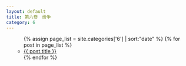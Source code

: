 ```yaml
---
layout: default
title: 第六卷　纷争
category: 6
---
```

<ul>
  <ul>
    {% assign page_list = site.categories['6'] | sort:"date" %}
    {% for post in page_list %}
      <li><a href="{{ post.url | relative_url }}">{{ post.title }}</a></li>
    {% endfor %}
  </ul>
</ul>

